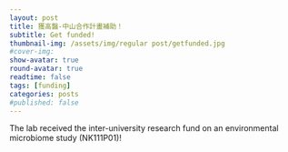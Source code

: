 ```yaml
---
layout: post
title: 獲高醫-中山合作計畫補助！
subtitle: Get funded!
thumbnail-img: /assets/img/regular post/getfunded.jpg
#cover-img:
show-avatar: true
round-avatar: true
readtime: false
tags: [funding]
categories: posts
#published: false
---
```

The lab received the inter-university research fund on an environmental microbiome study (NK111P01)! 
